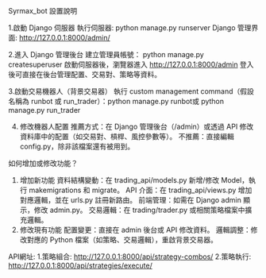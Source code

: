 Syrmax_bot 設置說明

1.啟動 Django 伺服器
    執行伺服器: python manage.py runserver
    Django 管理界面: http://127.0.0.1:8000/admin/

2.進入 Django 管理後台
    建立管理員帳號： python manage.py createsuperuser
    啟動伺服器後，瀏覽器進入 http://127.0.0.1:8000/admin
    登入後可直接在後台管理配置、交易對、策略等資料。

3.啟動交易機器人（背景交易器）
    執行 custom management command（假設名稱為 runbot 或 run_trader）：python manage.py runbot或  python manage.py run_trader

4. 修改機器人配置
    推薦方式：在 Django 管理後台（/admin）或透過 API 修改資料庫中的配置（如交易對、槓桿、風控參數等）。
    不推薦：直接編輯 config.py，除非該檔案還有被用到。


如何增加或修改功能？
1. 增加新功能
資料結構變動：在 trading_api/models.py 新增/修改 Model，執行 makemigrations 和 migrate。
API 介面：在 trading_api/views.py 增加對應邏輯，並在 urls.py 註冊新路由。
前端管理：如需在 Django admin 顯示，修改 admin.py。
交易邏輯：在 trading/trader.py 或相關策略檔案中擴充邏輯。
2. 修改現有功能
配置變更：直接在 admin 後台或 API 修改資料。
邏輯調整：修改對應的 Python 檔案（如策略、交易邏輯），重啟背景交易器。

API網址: 
1.策略組合: http://127.0.0.1:8000/api/strategy-combos/
2.策略執行: http://127.0.0.1:8000/api/strategies/execute/
